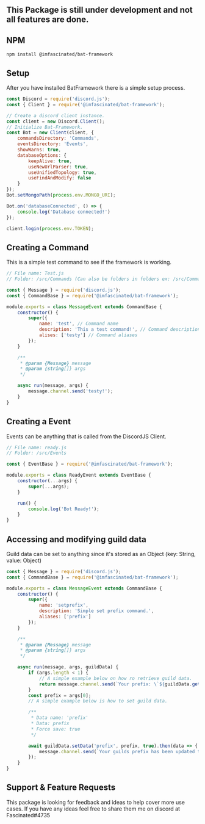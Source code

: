 **This Package is still under development and not all features are done.**
---

**NPM**
---
```
npm install @imfascinated/bat-framework
```

**Setup**
---
After you have installed BatFramework there is a simple setup process.
```js
const Discord = require('discord.js');
const { Client } = require('@imfascinated/bat-framework');

// Create a discord client instance.
const client = new Discord.Client();
// Initialize Bat-Framework.
const Bot = new Client(client, {
    commandsDirectory: 'Commands',
    eventsDirectory: 'Events',
    showWarns: true,
    databaseOptions: {
        keepAlive: true,
        useNewUrlParser: true,
        useUnifiedTopology: true,
        useFindAndModify: false
    }
});
Bot.setMongoPath(process.env.MONGO_URI);

Bot.on('databaseConnected', () => {
    console.log('Database connected!')
});

client.login(process.env.TOKEN);
```

**Creating a Command**
---
This is a simple test command to see if the framework is working.
```js
// File name: Test.js
// Folder: /src/Commands (Can also be folders in folders ex: /src/Commands/Info)

const { Message } = require('discord.js');
const { CommandBase } = require('@imfascinated/bat-framework');

module.exports = class MessageEvent extends CommandBase {
    constructor() {
        super({
            name: 'test', // Command name
            description: 'This a test command!', // Command description
            alises: ['testy'] // Command aliases
        });
    }

    /**
     * @param {Message} message 
     * @param {string[]} args 
     */

    async run(message, args) {
        message.channel.send('testy!');
    }
}
```

**Creating a Event**
---
Events can be anything that is called from the DiscordJS Client.

```js
// File name: ready.js
// Folder: /src/Events

const { EventBase } = require('@imfascinated/bat-framework');

module.exports = class ReadyEvent extends EventBase {
    constructor(...args) {
        super(...args);
    }

    run() {
        console.log('Bot Ready!');
    }
}
```

**Accessing and modifying guild data**
---
Guild data can be set to anything since it's stored as an Object (key: String, value: Object)

```js
const { Message } = require('discord.js');
const { CommandBase } = require('@imfascinated/bat-framework');

module.exports = class MessageEvent extends CommandBase {
    constructor() {
        super({
            name: 'setprefix',
            description: 'Simple set prefix command.',
            aliases: ['prefix']
        });
    }

    /**
     * @param {Message} message 
     * @param {string[]} args 
     */

    async run(message, args, guildData) {
        if (args.length < 1) {
            // A simple example below on how ro retrieve guild data.
            return message.channel.send(`Your prefix: \`${guildData.getData('prefix')}\``);
        }
        const prefix = args[0];
        // A simple example below is how to set guild data.

        /**
         * Data name: 'prefix'
         * Data: prefix
         * Force save: true
         */

        await guildData.setData('prefix', prefix, true).then(data => {
            message.channel.send(`Your guilds prefix has been updated to \`${data.value}\`.`);
        });
    }
}
```
**Support & Feature Requests**
---
This package is looking for feedback and ideas to help cover more use cases. If you have any ideas feel free to share them me on discord at Fascinated#4735